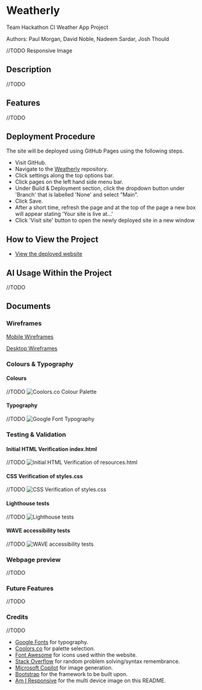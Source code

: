 # Weatherly

Team Hackathon CI Weather App Project

Authors: Paul Morgan, David Noble, Nadeem Sardar, Josh Thould

//TODO Responsive Image

## Description

//TODO

## Features

//TODO

## Deployment Procedure

The site will be deployed using GitHub Pages using the following steps.

- Visit GitHub.
- Navigate to the [Weatherly](https://kernowpablouk.github.io/Weatherly/) repository.
- Click settings along the top options bar.
- Click pages on the left hand side menu bar.
- Under Build & Deployment section, click the dropdown button under 'Branch' that is labelled 'None' and select "Main".
- Click Save.
- After a short time, refresh the page and at the top of the page a new box will appear stating 'Your site is live at...'
- Click 'Visit site' button to open the newly deployed site in a new window

## How to View the Project

- [View the deployed website](https://kernowpablouk.github.io/Weatherly/)

## AI Usage Within the Project

//TODO

## Documents

### Wireframes

[Mobile Wireframes](assets/images/readme/weatherly-mobile-wireframes.png)

[Desktop Wireframes](assets/images/readme/weatherly-desktop-wireframe.png)

### Colours & Typography

#### Colours

//TODO
![Coolors.co Colour Palette]()

#### Typography

//TODO
![Google Font Typography]()

### Testing & Validation

#### Initial HTML Verification index.html

//TODO
![Initial HTML Verification of resources.html]()

#### CSS Verification of styles.css

//TODO
![CSS Verification of styles.css]()

#### Lighthouse tests

//TODO
![Lighthouse tests]()

#### WAVE accessibility tests

//TODO
![WAVE accessibility tests]()

### Webpage preview

//TODO

### Future Features

//TODO

### Credits

//TODO

- [Google Fonts](https://fonts.google.com/) for typography.
- [Coolors.co](https://coolors.co/) for palette selection.
- [Font Awesome](https://fontawesome.com/) for icons used within the website.
- [Stack Overflow](https://stackoverflow.com/) for random problem solving/syntax remembrance.
- [Microsoft Copilot](https://copilot.microsoft.com/) for image generation.
- [Bootstrap](https://getbootstrap.com/) for the framework to be built upon.
- [Am I Responsive](https://ui.dev/amiresponsive) for the multi device image on this README.